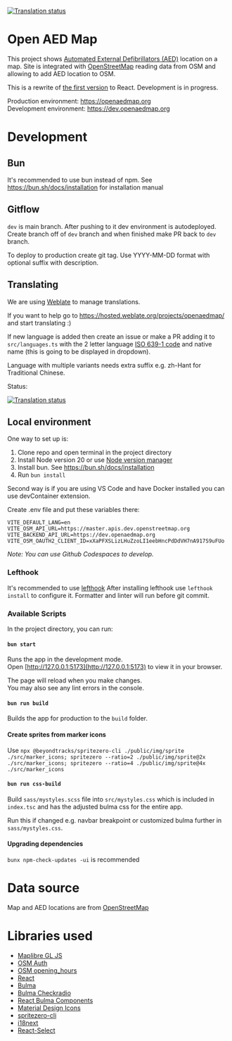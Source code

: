 [![Translation status](https://hosted.weblate.org/widgets/openaedmap/-/svg-badge.svg)](https://hosted.weblate.org/engage/openaedmap/)

# Open AED Map

This project shows [Automated External Defibrillators (AED)](https://en.wikipedia.org/wiki/Automated_external_defibrillator) location on a map. Site is integrated with [OpenStreetMap](https://www.openstreetmap.org/) reading data from OSM and allowing to add AED location to OSM.

This is a rewrite of [the first version](https://aed.openstreetmap.org.pl/) to React. Development is in progress.

Production environment: https://openaedmap.org \
Development environment: https://dev.openaedmap.org

# Development
## Bun
It's recommended to use bun instead of npm.
See https://bun.sh/docs/installation for installation manual

## Gitflow

`dev` is main branch. After pushing to it dev environment is autodeployed.
Create branch off of `dev` branch and when finished make PR back to `dev` branch.

To deploy to production create git tag.
Use YYYY-MM-DD format with optional suffix with description.

## Translating
We are using [Weblate](https://weblate.org) to manage translations.

If you want to help go to https://hosted.weblate.org/projects/openaedmap/ and start translating :)

If new language is added then create an issue or make a PR adding it to `src/languages.ts` with the 2 letter language [ISO 639-1 code](https://en.wikipedia.org/wiki/List_of_ISO_639-1_codes) and native name (this is going to be displayed in dropdown).

Language with multiple variants needs extra suffix e.g. zh-Hant for Traditional Chinese.

Status:

[![Translation status](https://hosted.weblate.org/widgets/openaedmap/-/multi-auto.svg)](https://hosted.weblate.org/engage/openaedmap/)

## Local environment

One way to set up is:
1. Clone repo and open terminal in the project directory
2. Install Node version 20 or use [Node version manager](https://github.com/nvm-sh/nvm)
3. Install bun. See https://bun.sh/docs/installation
4. Run `bun install`

Second way is if you are using VS Code and have Docker installed you can use devContainer extension.

Create .env file and put these variables there:
```
VITE_DEFAULT_LANG=en
VITE_OSM_API_URL=https://master.apis.dev.openstreetmap.org
VITE_BACKEND_API_URL=https://dev.openaedmap.org
VITE_OSM_OAUTH2_CLIENT_ID=xXaPFXSLizLHuZzoLI1eebHncPdDdVH7nA917S9uFUo
```

*Note: You can use Github Codespaces to develop.*

### Lefthook
It's recommended to use [lefthook](https://github.com/evilmartians/lefthook)
After installing lefthook use `lefthook install` to configure it.
Formatter and linter will run before git commit.

### Available Scripts

In the project directory, you can run:

#### `bun start`

Runs the app in the development mode.\
Open [http://127.0.0.1:5173](http://127.0.0.1:5173) to view it in your browser.

The page will reload when you make changes.\
You may also see any lint errors in the console.

#### `bun run build`

Builds the app for production to the `build` folder.

#### Create sprites from marker icons

Use `npx @beyondtracks/spritezero-cli ./public/img/sprite ./src/marker_icons; spritezero --ratio=2 ./public/img/sprite@2x ./src/marker_icons; spritezero --ratio=4 ./public/img/sprite@4x ./src/marker_icons`

#### `bun run css-build`

Build `sass/mystyles.scss` file into `src/mystyles.css` which is included in `index.tsc` and has the adjusted bulma css for the entire app.

Run this if changed e.g. navbar breakpoint or customized bulma further in `sass/mystyles.css`.

#### Upgrading dependencies
`bunx npm-check-updates -ui` is recommended

# Data source
Map and AED locations are from [OpenStreetMap](https://www.openstreetmap.org/copyright)

# Libraries used
- [Maplibre GL JS](https://maplibre.org/maplibre-gl-js-docs/api/)
- [OSM Auth](https://github.com/osmlab/osm-auth)
- [OSM opening_hours](https://github.com/opening-hours/opening_hours.js/)
- [React](https://reactjs.org/docs/getting-started.html)
- [Bulma](https://bulma.io/)
- [Bulma Checkradio](https://wikiki.github.io/form/checkradio/)
- [React Bulma Components](https://react-bulma.dev/en/storybook)
- [Material Design Icons](https://dev.materialdesignicons.com/getting-started/react)
- [spritezero-cli](https://gitlab.com/beyondtracks/spritezero-cli)
- [i18next](https://github.com/i18next/i18next)
- [React-Select](https://react-select.com/home)
